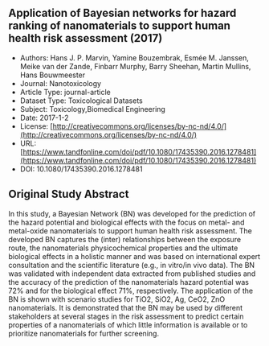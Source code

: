<script type='text/javascript' src='https://d1bxh8uas1mnw7.cloudfront.net/assets/embed.js'></script>

<div style="float: right; width: 200px" class='altmetric-embed' data-badge-type='donut' data-condensed='true' data-badge-details='right' data-doi="10.1080/17435390.2016.1278481"></div>

## Application of Bayesian networks for hazard ranking of nanomaterials to support human health risk assessment (2017)
<script type="application/ld+json">
	{	
		"@context": {
			"bs": "https://bioschemas.org/",
			"schema": "https://schema.org/",
			"citation": "schema:citation",
			"name": "schema:name",
			"url": "schema:url",
			"variableMeasured": "schema:variableMeasured"
		},
		"variableMeasured": [
			{
				"@type": "schema:PropertyValue",
				"name": "MI-R1.3-ABSTRACT-PHYSCHEM-SHAPE"
			},
			{
				"@type": "schema:PropertyValue",
				"name": "MI-R1.3-ABSTRACT-BASIC-CHEMICAL_COMPOSITION"
			},
			{
				"@type": "schema:PropertyValue",
				"name": "MI-R1.3-ABSTRACT-PHYSCHEM-SOLUBILITY"
			},
			{
				"@type": "schema:PropertyValue",
				"name": "MI-R1.3-ABSTRACT-BASIC-SURFACE_CHEMISTRY"
			},
			{
				"@type": "schema:PropertyValue",
				"name": "MI-R1.3-ABSTRACT-PHYSCHEM-SURFACE_AREA"
			},
			{
				"@type": "schema:PropertyValue",
				"name": "MI-R1.3-ABSTRACT-PHYSCHEM-SURFACE_CHARGE"
			},
			{
				"@type": "schema:PropertyValue",
				"name": "MI-R1.3-ABSTRACT-TOX-ROUTE_OF_ADMINISTRATION"
			},
			{
				"@type": "schema:PropertyValue",
				"name": "MI-R1.3-ABSTRACT-PHYSCHEM-SIZE"
			}
		],
		"@type": "schema:Dataset",
		"name": "Application of Bayesian networks for hazard ranking of nanomaterials to support human health risk assessment",
		"url": "https://www.tandfonline.com/doi/pdf/10.1080/17435390.2016.1278481",
		"citation": "https://doi.org/10.1080/17435390.2016.1278481",
		"@id": "10.1080/17435390.2016.1278481",
		"http://purl.org/dc/terms/conformsTo": { "@type": "schema:CreativeWork", "@id": "https://bioschemas.org/profiles/Dataset/0.4-DRAFT" },
		"schema:license": "http://creativecommons.org/licenses/by-nc-nd/4.0/",
		"schema:creator": [
		  {
			"@type": "schema:Organization",
			"name": "RiskGONE"
		  }
		],
		"schema:datePublished": "2017-1-2"
	}
</script>

* Authors: Hans J. P. Marvin, Yamine Bouzembrak, Esmée M. Janssen, Meike van der Zande, Finbarr Murphy, Barry Sheehan, Martin Mullins, Hans Bouwmeester
* Journal: Nanotoxicology
* Article Type: journal-article
* Dataset Type: Toxicological Datasets
* Subject: Toxicology,Biomedical Engineering
* Date: 2017-1-2
* License: [http://creativecommons.org/licenses/by-nc-nd/4.0/](http://creativecommons.org/licenses/by-nc-nd/4.0/)
* URL: [https://www.tandfonline.com/doi/pdf/10.1080/17435390.2016.1278481](https://www.tandfonline.com/doi/pdf/10.1080/17435390.2016.1278481)
* DOI: 10.1080/17435390.2016.1278481



## Original Study Abstract

In this study, a Bayesian Network (BN) was developed for the prediction of the hazard potential and biological effects with the focus on metal- and metal-oxide nanomaterials to support human health risk assessment. The developed BN captures the (inter) relationships between the exposure route, the nanomaterials physicochemical properties and the ultimate biological effects in a holistic manner and was based on international expert consultation and the scientific literature (e.g., in vitro/in vivo data). The BN was validated with independent data extracted from published studies and the accuracy of the prediction of the nanomaterials hazard potential was 72% and for the biological effect 71%, respectively. The application of the BN is shown with scenario studies for TiO2, SiO2, Ag, CeO2, ZnO nanomaterials. It is demonstrated that the BN may be used by different stakeholders at several stages in the risk assessment to predict certain properties of a nanomaterials of which little information is available or to prioritize nanomaterials for further screening.
